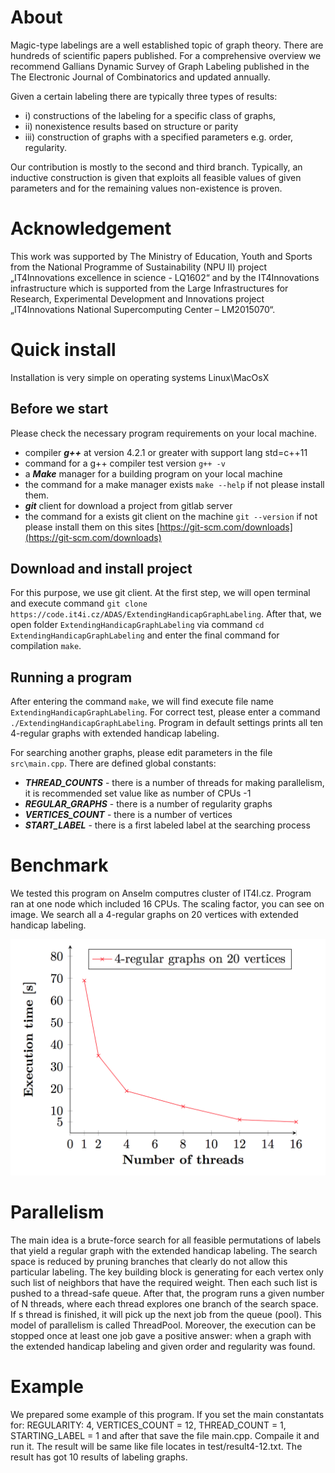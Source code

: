 # About
Magic-type labelings are a well established topic of graph theory.
There are hundreds of scientific papers published. For a comprehensive
overview we recommend Gallians Dynamic Survey of Graph Labeling
published in the The Electronic Journal of Combinatorics and updated
annually.

Given a certain labeling there are typically three types of results:
- i) constructions of the labeling for a specific class of graphs,
- ii) nonexistence results based on structure or parity
- iii) construction of graphs with a specified parameters e.g. order,
regularity.

Our contribution is mostly to the second and third branch. Typically, an
inductive construction is given that exploits all feasible values of
given parameters and for the remaining values non-existence is proven.


# Acknowledgement
This work was supported by The Ministry of Education, Youth and Sports
from the National Programme of Sustainability (NPU II) project
„IT4Innovations excellence in science - LQ1602“ and by the
IT4Innovations infrastructure which is supported from the Large
Infrastructures for Research, Experimental Development and Innovations
project „IT4Innovations National Supercomputing Center – LM2015070“.


# Quick install

Installation is very simple on operating systems Linux\MacOsX

## Before we start

Please check the necessary program requirements on your local machine.
- compiler ***g++*** at  version  4.2.1 or greater with support lang std=c++11
- command for a g++ compiler test version ```g++ -v```
- a ***Make*** manager for a building program on your local machine
- the command for a make manager exists ```make --help``` if not please install them.
- ***git*** client for download a project from gitlab server
- the command for a exists git client on the machine ```git --version``` if not please install them on this sites [https://git-scm.com/downloads](https://git-scm.com/downloads)

## Download and install project

For this purpose, we use git client.
At the first step, we will open terminal and execute command ```git clone https://code.it4i.cz/ADAS/ExtendingHandicapGraphLabeling```.
After that, we open folder `ExtendingHandicapGraphLabeling` via command `cd ExtendingHandicapGraphLabeling` and 
enter the final command for compilation `make`.

## Running a program

After entering the command `make`, we will find execute file name `ExtendingHandicapGraphLabeling`. 
For correct test, please enter a command ```./ExtendingHandicapGraphLabeling```. Program in default settings prints all ten 4-regular graphs with extended handicap labeling.

For searching another graphs, please edit parameters in the file `src\main.cpp`. There are defined global constants:
- ***THREAD_COUNTS*** - there is a number of threads for making parallelism, it is recommended set value like as number of CPUs -1
- ***REGULAR_GRAPHS*** - there is a number of regularity graphs
- ***VERTICES_COUNT*** - there is a number of vertices
- ***START_LABEL*** - there is a first labeled label at the searching process

# Benchmark 
We tested this program on Anselm computres cluster of IT4I.cz. Program ran at one node which included 16 CPUs. The scaling factor, you can see on image. 
We search all a 4-regular graphs on 20 vertices with extended handicap labeling. 

![Benchmark]( documentation/benchmark.png?raw=true "Benchmark")

# Parallelism  
The main idea is a brute-force search for all feasible permutations  of
labels that yield a regular graph with the extended handicap labeling.
The search space is reduced by pruning branches that clearly do not
allow this particular labeling.
The key building block is generating for each vertex only such list of
neighbors that have the required weight. Then each such list is pushed
to a thread-safe queue. After that, the program runs a given number of N
threads, where each thread explores one branch of the search space. If s
thread is finished, it will pick up the next job from the queue (pool).
This model of parallelism is called ThreadPool.
Moreover, the execution can be stopped once at least one job gave a
positive answer: when a graph with the extended handicap labeling and
given order and regularity was found.

# Example
We prepared some example of this program. If you set the main constantats for:
REGULARITY: 4, VERTICES_COUNT = 12, THREAD_COUNT = 1, STARTING_LABEL = 1 and after that save the file main.cpp. Compaile it and run it. The result will be same like file locates in test/result4-12.txt. The result has got 10 results of labeling graphs.

